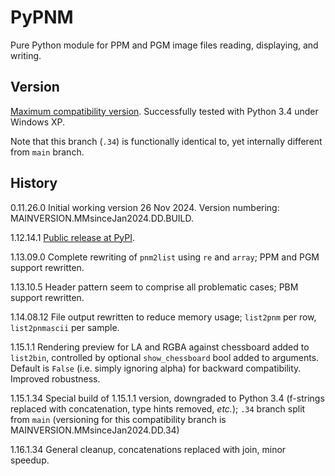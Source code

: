 # PyPNM

Pure Python module for PPM and PGM image files reading, displaying, and writing.

## Version

[Maximum compatibility version](https://github.com/Dnyarri/PyPNM/tree/py34/).
Successfully tested with Python 3.4 under Windows XP.

Note that this branch (`.34`) is functionally identical to, yet internally different from `main` branch.

## History

0.11.26.0   Initial working version 26 Nov 2024.
Version numbering: MAINVERSION.MMsinceJan2024.DD.BUILD.

1.12.14.1   [Public release at PyPI](https://pypi.org/project/PyPNM/).

1.13.09.0   Complete rewriting of `pnm2list` using `re` and `array`; PPM and PGM support rewritten.

1.13.10.5   Header pattern seem to comprise all problematic cases; PBM support rewritten.

1.14.08.12  File output rewritten to reduce memory usage; `list2pnm` per row, `list2pnmascii` per sample.

1.15.1.1    Rendering preview for LA and RGBA against chessboard added to `list2bin`,
controlled by optional `show_chessboard` bool added to arguments.
Default is `False` (i.e. simply ignoring alpha) for backward compatibility.
Improved robustness.

1.15.1.34   Special build of 1.15.1.1 version, downgraded to Python 3.4
(f-strings replaced with concatenation, type hints removed, *etc.*); `.34` branch split from `main`
(versioning for this compatibility branch is MAINVERSION.MMsinceJan2024.DD.34)

1.16.1.34  General cleanup, concatenations replaced with join, minor speedup.
